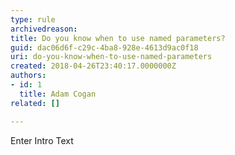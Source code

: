 ```yaml
---
type: rule
archivedreason: 
title: Do you know when to use named parameters?
guid: dac06d6f-c29c-4ba8-928e-4613d9ac0f18
uri: do-you-know-when-to-use-named-parameters
created: 2018-04-26T23:40:17.0000000Z
authors:
- id: 1
  title: Adam Cogan
related: []

---
```



Enter Intro Text
<br><excerpt class='endintro'></excerpt><br>



